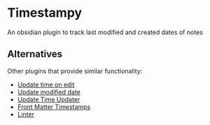 # Timestampy

An obsidian plugin to track last modified and created dates of notes

## Alternatives

Other plugins that provide similar functionality:

- [Update time on edit](https://github.com/beaussan/update-time-on-edit-obsidian)
- [Update modified date](https://github.com/alangrainger/obsidian-frontmatter-modified-date)
- [Update Time Updater](https://github.com/muratagawa/update-time-updater)
- [Front Matter Timestamps](https://github.com/lighthousedino/obsidian-front-matter-timestamps)
- [Linter](https://github.com/platers/obsidian-linter)
